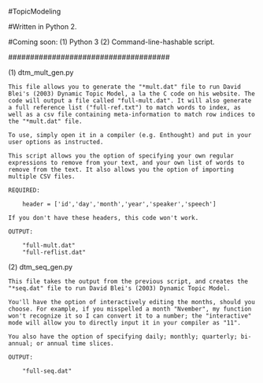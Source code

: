 #TopicModeling

#Written in Python 2. 

#Coming soon:
	(1) Python 3
	(2) Command-line-hashable script.

#####################################

(1) dtm_mult_gen.py

	This file allows you to generate the "*mult.dat" file to run David Blei's (2003) Dynamic Topic Model, a la the C code on his website. The code will output a file called "full-mult.dat". It will also generate a full reference list ("full-ref.txt") to match words to index, as well as a csv file containing meta-information to match row indices to the "*mult.dat" file. 

	To use, simply open it in a compiler (e.g. Enthought) and put in your user options as instructed. 

	This script allows you the option of specifying your own regular expressions to remove from your text, and your own list of words to remove from the text. It also allows you the option of importing multiple CSV files. 

	REQUIRED: 

		header = ['id','day','month','year','speaker','speech']

	If you don't have these headers, this code won't work. 

	OUTPUT:

		"full-mult.dat"
		"full-reflist.dat"

(2) dtm_seq_gen.py

	This file takes the output from the previous script, and creates the "*seq.dat" file to run David Blei's (2003) Dynamic Topic Model. 

	You'll have the option of interactively editing the months, should you choose. For example, if you misspelled a month "Nvember", my function won't recognize it so I can convert it to a number; the "interactive" mode will allow you to directly input it in your compiler as "11". 

	You also have the option of specifying daily; monthly; quarterly; bi-annual; or annual time slices. 

	OUTPUT:

		"full-seq.dat"


